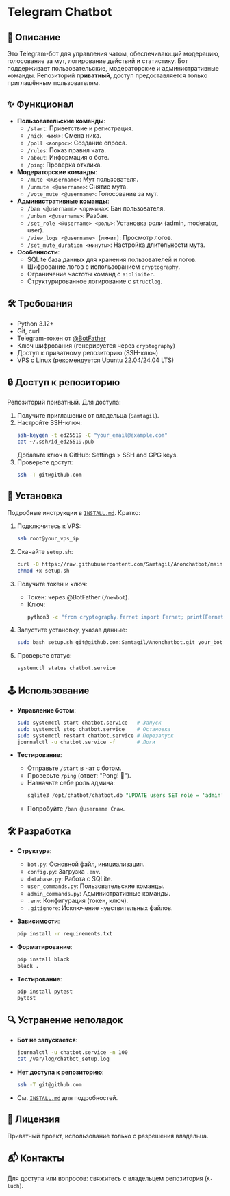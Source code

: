 # Telegram Chatbot

## 📖 Описание
Это Telegram-бот для управления чатом, обеспечивающий модерацию, голосование за мут, логирование действий и статистику. Бот поддерживает пользовательские, модераторские и административные команды. Репозиторий **приватный**, доступ предоставляется только приглашённым пользователям.

## ✨ Функционал
- **Пользовательские команды**:
  - `/start`: Приветствие и регистрация.
  - `/nick <имя>`: Смена ника.
  - `/poll <вопрос>`: Создание опроса.
  - `/rules`: Показ правил чата.
  - `/about`: Информация о боте.
  - `/ping`: Проверка отклика.
- **Модераторские команды**:
  - `/mute <@username>`: Мут пользователя.
  - `/unmute <@username>`: Снятие мута.
  - `/vote_mute <@username>`: Голосование за мут.
- **Административные команды**:
  - `/ban <@username> <причина>`: Бан пользователя.
  - `/unban <@username>`: Разбан.
  - `/set_role <@username> <роль>`: Установка роли (admin, moderator, user).
  - `/view_logs <@username> [лимит]`: Просмотр логов.
  - `/set_mute_duration <минуты>`: Настройка длительности мута.
- **Особенности**:
  - SQLite база данных для хранения пользователей и логов.
  - Шифрование логов с использованием `cryptography`.
  - Ограничение частоты команд с `aiolimiter`.
  - Структурированное логирование с `structlog`.

## 🛠 Требования
- Python 3.12+
- Git, curl
- Telegram-токен от [@BotFather](https://t.me/BotFather)
- Ключ шифрования (генерируется через `cryptography`)
- Доступ к приватному репозиторию (SSH-ключ)
- VPS с Linux (рекомендуется Ubuntu 22.04/24.04 LTS)

## 🔒 Доступ к репозиторию
Репозиторий приватный. Для доступа:
1. Получите приглашение от владельца (`Samtagil`).
2. Настройте SSH-ключ:
   ```bash
   ssh-keygen -t ed25519 -C "your_email@example.com"
   cat ~/.ssh/id_ed25519.pub
   ```
   Добавьте ключ в GitHub: Settings > SSH and GPG keys.
3. Проверьте доступ:
   ```bash
   ssh -T git@github.com
   ```

## 🚀 Установка
Подробные инструкции в [`INSTALL.md`](./INSTALL.md). Кратко:

1. Подключитесь к VPS:
   ```bash
   ssh root@your_vps_ip
   ```

2. Скачайте `setup.sh`:
   ```bash
   curl -O https://raw.githubusercontent.com/Samtagil/Anonchatbot/main/setup.sh
   chmod +x setup.sh
   ```

3. Получите токен и ключ:
   - Токен: через @BotFather (`/newbot`).
   - Ключ:
     ```bash
     python3 -c "from cryptography.fernet import Fernet; print(Fernet.generate_key().decode())"
     ```

4. Запустите установку, указав данные:
   ```bash
   sudo bash setup.sh git@github.com:Samtagil/Anonchatbot.git your_bot_token your_encryption_key
   ```

5. Проверьте статус:
   ```bash
   systemctl status chatbot.service
   ```

## 🕹 Использование
- **Управление ботом**:
  ```bash
  sudo systemctl start chatbot.service   # Запуск
  sudo systemctl stop chatbot.service    # Остановка
  sudo systemctl restart chatbot.service # Перезапуск
  journalctl -u chatbot.service -f       # Логи
  ```

- **Тестирование**:
  - Отправьте `/start` в чат с ботом.
  - Проверьте `/ping` (ответ: "Pong! 🏓").
  - Назначьте себе роль админа:
    ```sql
    sqlite3 /opt/chatbot/chatbot.db "UPDATE users SET role = 'admin' WHERE user_id = your_telegram_id;"
    ```
  - Попробуйте `/ban @username Спам`.

## 🛠 Разработка
- **Структура**:
  - `bot.py`: Основной файл, инициализация.
  - `config.py`: Загрузка `.env`.
  - `database.py`: Работа с SQLite.
  - `user_commands.py`: Пользовательские команды.
  - `admin_commands.py`: Административные команды.
  - `.env`: Конфигурация (токен, ключ).
  - `.gitignore`: Исключение чувствительных файлов.

- **Зависимости**:
  ```bash
  pip install -r requirements.txt
  ```

- **Форматирование**:
  ```bash
  pip install black
  black .
  ```

- **Тестирование**:
  ```bash
  pip install pytest
  pytest
  ```

## 🔍 Устранение неполадок
- **Бот не запускается**:
  ```bash
  journalctl -u chatbot.service -n 100
  cat /var/log/chatbot_setup.log
  ```
- **Нет доступа к репозиторию**:
  ```bash
  ssh -T git@github.com
  ```
- См. [`INSTALL.md`](./INSTALL.md) для подробностей.

## 📜 Лицензия
Приватный проект, использование только с разрешения владельца.

## 📬 Контакты
Для доступа или вопросов: свяжитесь с владельцем репозитория (`K-luch`).

